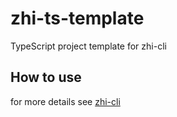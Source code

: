 # zhi-ts-template
TypeScript project template for zhi-cli

## How to use

for more details see [zhi-cli](https://github.com/terwer/zhi-cli)
